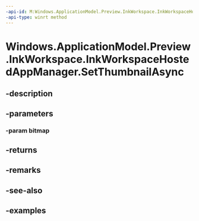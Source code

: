 ```yaml
---
-api-id: M:Windows.ApplicationModel.Preview.InkWorkspace.InkWorkspaceHostedAppManager.SetThumbnailAsync(Windows.Graphics.Imaging.SoftwareBitmap)
-api-type: winrt method
---
```


<!-- Method syntax.
public IAsyncAction InkWorkspaceHostedAppManager.SetThumbnailAsync(SoftwareBitmap bitmap)
-->

# Windows.ApplicationModel.Preview.InkWorkspace.InkWorkspaceHostedAppManager.SetThumbnailAsync

## -description

## -parameters

### -param bitmap

## -returns

## -remarks

## -see-also

## -examples

